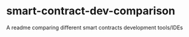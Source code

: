 # smart-contract-dev-comparison
A readme comparing different smart contracts development tools/IDEs
